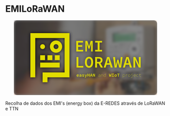 # EMILoRaWAN

<p align="center">
  <img src="https://github.com/WIOTPT/EMILoRaWAN/blob/main/content/badge.png" />
</p>


Recolha de dados dos EMI's (energy box) da E-REDES através de LoRaWAN e TTN

